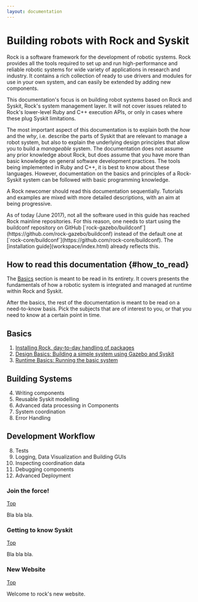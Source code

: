 ```yaml
---
layout: documentation
---
```


# Building robots with Rock and Syskit

Rock is a software framework for the development of robotic systems. Rock
provides all the tools required to set up and run high-performance and reliable
robotic systems for wide variety of applications in research and industry. It
contains a rich collection of ready to use drivers and modules for use in your
own system, and can easily be extended by adding new components.

This documentation's focus is on building robot systems based on Rock and
Syskit, Rock's system management layer. It will not cover issues related to
Rock's lower-level Ruby and C++ execution APIs, or only in cases where these
plug Syskit limitations.

The most important aspect of this documentation is to explain both the _how_
and the _why_, i.e. describe the parts of Syskit that are relevant to manage a
robot system, but also to explain the underlying design principles that allow
you to build a _manageable_ system. The documentation does not assume any prior
knowledge about Rock, but does assume that you have more than basic knowledge
on general software development practices. The tools being implemented in Ruby
and C++, it is best to know about these languages. However, documentation on
the basics and principles of a Rock-Syskit system can be followed with basic
programming knowledge.

A Rock newcomer should read this documentation sequentially. Tutorials and
examples are mixed with more detailed descriptions, with an aim at being progressive.

<div class="alert alert-warning" role="alert" markdown="1">
As of today (June 2017), not all the software used in this guide has reached
Rock mainline repositories. For this reason, one needs to start using the
buildconf repository on GitHub
[`rock-gazebo/buildconf`](https://github.com/rock-gazebo/buildconf) instead of
the default one at
[`rock-core/buildconf`](https://github.com/rock-core/buildconf). The [installation guide](workspace/index.html) already reflects this.
</div>

## How to read this documentation {#how_to_read}

The [Basics](#basics) section is meant to be read in its entirety. It covers
presents the fundamentals of how a robotic system is integrated and managed
at runtime within Rock and Syskit.

After the basics, the rest of the documentation is meant to be read on a
need-to-know basis. Pick the subjects that are of interest to you, or that you
need to know at a certain point in time.

## Basics

1. [Installing Rock, day-to-day handling of packages](workspace/index.html)
2. [Design Basics: Building a simple system using Gazebo and Syskit](syskit_basics/index.html)
3. [Runtime Basics: Running the basic system](syskit_runtime/index.html)

## Building Systems

4. Writing components
5. Reusable Syskit modelling
6. Advanced data processing in Components
7. System coordination
8. Error Handling

## Development Workflow

8. Tests
9. Logging, Data Visualization and Building GUIs
10. Inspecting coordination data
11. Debugging components
12. Advanced Deployment

### Join the force!
[Top](#top)

Bla bla bla.

### Getting to know Syskit
[Top](#top)

Bla bla bla.

### New Website
[Top](#top)

Welcome to rock's new website.
